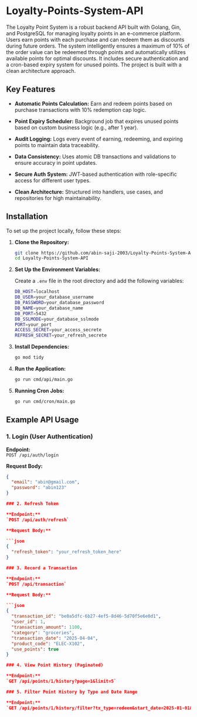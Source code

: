 # Loyalty-Points-System-API

The Loyalty Point System is a robust backend API built with Golang, Gin, and PostgreSQL for managing loyalty points in an e-commerce platform. Users earn points with each purchase and can redeem them as discounts during future orders. The system intelligently ensures a maximum of 10% of the order value can be redeemed through points and automatically utilizes available points for optimal discounts. It includes secure authentication and a cron-based expiry system for unused points.
The project is built with a clean architecture approach.

## Key Features

- **Automatic Points Calculation:** Earn and redeem points based on purchase transactions with 10% redemption cap logic.

- **Point Expiry Scheduler:** Background job that expires unused points based on custom business logic (e.g., after 1 year).

- **Audit Logging:** Logs every event of earning, redeeming, and expiring points to maintain data traceability.

- **Data Consistency:** Uses atomic DB transactions and validations to ensure accuracy in point updates.

- **Secure Auth System:** JWT-based authentication with role-specific access for different user types.

- **Clean Architecture:** Structured into handlers, use cases, and repositories for high maintainability.

## Installation

To set up the project locally, follow these steps:

1. **Clone the Repository:**

     ```bash
    git clone https://github.com/abin-saji-2003/Loyalty-Points-System-API.git
    cd Loyalty-Points-System-API
    ```
2. **Set Up the Environment Variables:**

    Create a `.env` file in the root directory and add the following variables:

    ```bash
    DB_HOST=localhost
    DB_USER=your_database_username
    DB_PASSWORD=your_database_password
    DB_NAME=your_database_name
    DB_PORT=5432
    DB_SSLMODE=your_database_sslmode
    PORT=your_port
    ACCESS_SECRET=your_access_secrete
    REFRESH_SECRET=your_refresh_secrete 
    ```

3. **Install Dependencies:**

    ```bash
    go mod tidy
    ```

4. **Run the Application:**

    ```bash
    go run cmd/api/main.go
    ```

5. **Running Cron Jobs:**

    ```bash
    go run cmd/cron/main.go
    ```

## Example API Usage

### 1. Login (User Authentication)

**Endpoint:**  
`POST /api/auth/login`

**Request Body:**

```json
{
  "email": "abin@gmail.com",
  "password": "abin123"
}

### 2. Refresh Token

**Endpoint:**  
`POST /api/auth/refresh`

**Request Body:**

```json
{
  "refresh_token": "your_refresh_token_here"
}

### 3. Record a Transaction

**Endpoint:**  
`POST /api/transaction`

**Request Body:**

```json
{
  "transaction_id": "be0a5dfc-6b27-4ef5-8d46-5d70f5e6e0d1",
  "user_id": 1,
  "transaction_amount": 1100,
  "category": "groceries",
  "transaction_date": "2025-04-04",
  "product_code": "ELEC-X102",
  "use_points": true
}

### 4. View Point History (Paginated)

**Endpoint:**  
`GET /api/points/1/history?page=1&limit=5`

### 5. Filter Point History by Type and Date Range

**Endpoint:**  
`GET /api/points/1/history/filter?tx_type=redeem&start_date=2025-01-01&end_date=2025-05-01`
